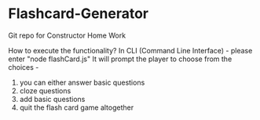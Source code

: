 # Flashcard-Generator
Git repo for Constructor Home Work

How to execute the functionality?
In CLI (Command Line Interface) - please enter "node flashCard.js"
It will prompt the player to choose from the choices - 
1. you can either answer basic questions
2. cloze questions 
3. add basic questions
4. quit the flash card game altogether